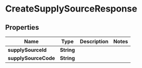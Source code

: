 
# CreateSupplySourceResponse

## Properties
Name | Type | Description | Notes
------------ | ------------- | ------------- | -------------
**supplySourceId** | **String** |  | 
**supplySourceCode** | **String** |  | 



